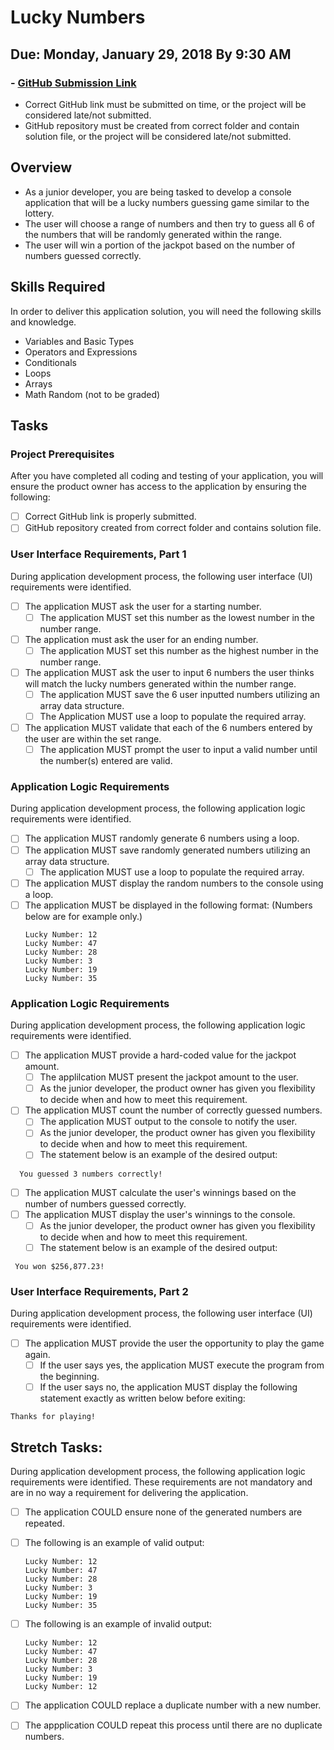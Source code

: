 # Lucky Numbers
## Due: Monday, January 29, 2018 By 9:30 AM
### - [GitHub Submission Link](https://docs.google.com/forms/d/e/1FAIpQLScUEvl_ZgH_OgBu0zbg_WIvB6zBSkkXh7wfxqjv4LwLdBDxLg/viewform)
  - Correct GitHub link must be submitted on time, or the project will be considered late/not submitted.
  - GitHub repository must be created from correct folder and contain solution file, or the project will be considered late/not submitted.

## Overview
- As a junior developer, you are being tasked to develop a console application that will be a lucky numbers guessing game similar to the lottery.
- The user will choose a range of numbers and then try to guess all 6 of the numbers that will be randomly generated within the range.
- The user will win a portion of the jackpot based on the number of numbers guessed correctly.

## Skills Required
In order to deliver this application solution, you will need the following skills and knowledge.
-  Variables and Basic Types
-  Operators and Expressions
-  Conditionals
-  Loops
-  Arrays
-  Math Random (not to be graded)

## Tasks

### Project Prerequisites

After you have completed all coding and testing of your application, you will ensure the product owner has access to the application by ensuring the following:
- [ ] Correct GitHub link is properly submitted.
- [ ] GitHub repository created from correct folder and contains solution file.

###  User Interface Requirements, Part 1

During application development process, the following user interface (UI) requirements were identified. 
- [ ] The application MUST ask the user for a starting number.
	- [ ] The application MUST set this number as the lowest number in the number range.
- [ ] The application must ask the user for an ending number.
	- [ ] The application MUST set this number as the highest number in the number range.
- [ ] The application MUST ask the user to input 6 numbers the user thinks will match the lucky numbers generated within the number range.
    - [ ] The application MUST save the 6 user inputted numbers utilizing an array data structure.
    - [ ] The Application MUST use a loop to populate the required array.
- [ ] The application MUST validate that each of the 6 numbers entered by the user are within the set range.
	- [ ] The application MUST prompt the user to input a valid number until the number(s) entered are valid.

### Application Logic Requirements

During application development process, the following application logic requirements were identified. 
- [ ] The application MUST randomly generate 6 numbers using a loop.
- [ ] The application MUST save randomly generated numbers utilizing an array data structure.
	- [ ] The application MUST use a loop to populate the required array.
- [ ] The application MUST display the random numbers to the console using a loop.
- [ ] The application MUST be displayed in the following format: (Numbers below are for example only.)
  ```
  Lucky Number: 12
  Lucky Number: 47
  Lucky Number: 28
  Lucky Number: 3
  Lucky Number: 19
  Lucky Number: 35
  ```
  
### Application Logic Requirements

During application development process, the following application logic requirements were identified. 
- [ ] The application MUST provide a hard-coded value for the jackpot amount.
	- [ ] The applilcation MUST present the jackpot amount to the user.
	- [ ] As the junior developer, the product owner has given you flexibility to decide when and how to meet this requirement.
- [ ] The application MUST count the number of correctly guessed numbers.
	- [ ] The application MUST output to the console to notify the user.
	- [ ] As the junior developer, the product owner has given you flexibility to decide when and how to meet this requirement.
	- [ ] The statement below is an example of the desired output:
 
```
  You guessed 3 numbers correctly!
```

- [ ] The application MUST calculate the user's winnings based on the number of numbers guessed correctly.
- [ ] The application MUST display the user's winnings to the console.
	- [ ] As the junior developer, the product owner has given you flexibility to decide when and how to meet this requirement.
	- [ ] The statement below is an example of the desired output:
 
 ``` 
  You won $256,877.23!
 ``` 
  
###  User Interface Requirements, Part 2

During application development process, the following user interface (UI) requirements were identified. 
- [ ] The application MUST provide the user the opportunity to play the game again.
	- [ ] If the user says yes, the application MUST execute the program from the beginning.
	- [ ] If the user says no, the application MUST display the following statement exactly as written below before exiting:

```	
Thanks for playing! 
```

## Stretch Tasks:

During application development process, the following application logic requirements were identified. These requirements are not mandatory and are in no way a requirement for delivering the application.
- [ ] The application COULD ensure none of the generated numbers are repeated. 
- [ ] The following is an example of valid output: 
  
  ```
  Lucky Number: 12
  Lucky Number: 47
  Lucky Number: 28
  Lucky Number: 3
  Lucky Number: 19
  Lucky Number: 35
  ```

- [ ] The following is an example of invalid output:
  
  ```
  Lucky Number: 12
  Lucky Number: 47
  Lucky Number: 28
  Lucky Number: 3
  Lucky Number: 19
  Lucky Number: 12
  ```

- [ ] The application COULD replace a duplicate number with a new number.
- [ ] The appplication COULD repeat this process until there are no duplicate numbers.